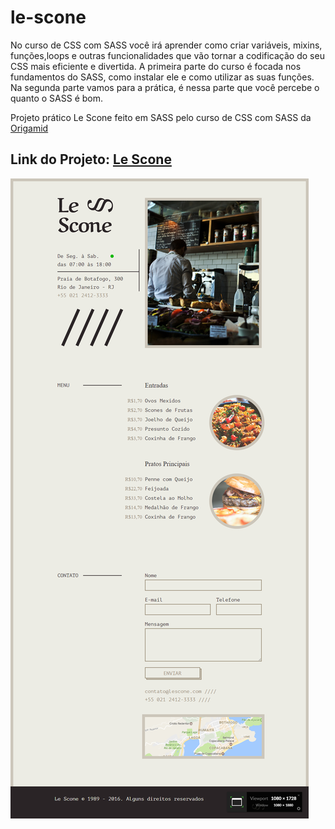 # le-scone

No curso de CSS com SASS você irá aprender como criar variáveis, mixins, funções,loops e outras funcionalidades que vão tornar a codificação do seu CSS mais eficiente e divertida.
A primeira parte do curso é focada nos fundamentos do SASS, como instalar ele e como utilizar as suas funções.
Na segunda parte vamos para a prática, é nessa parte que você percebe o quanto o SASS é bom.

Projeto prático Le Scone feito em SASS pelo curso de CSS com SASS da [Origamid](https://www.origamid.com/curso/css-com-sass)

## Link do Projeto: [Le Scone](https://marcelo-rafael.github.io/le-scone/)

![Le Scone](le-scone.jpg)
